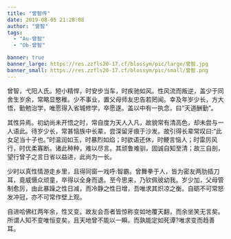 ```yaml
---
title: "曾智传"
date: 2019-08-05 21:28:08
author: "曾智"
tags: 
  - "Au-曾智"
  - "Ob-曾智"

banner: true
banner_large: https://res.zzfls20-17.cf/blossym/pic/large/曾智.jpg
banner_small: https://res.zzfls20-17.cf/blossym/pic/small/曾智.png
---
```



<p>曾智，弋阳人氏。短小精悍，时安步当车，时疾驰如风。性风流而叛逆，盖少于同舍生岁余，常略显憨稚。少不事业，置父母师友忠告若罔闻。幸及年岁少长，方大悟，勤勉治学，唯愿得入省城修学，卒愿遂。盖以中有一执念，曰&ldquo;天道酬勤&rdquo;。</p>
<p>其性异焉。初幼尚未开悟之时，常自度为天人入凡，故貌常有清高色，却未尝与一人语此。待岁少长，常甚恼族中长辈，尝深留牙痕于沙发。故引得长辈常叹曰:&ldquo;此女足当十子也。&rdquo;时温润如玉，时暴烈如焰；时欲语还休，时鲠言恼人；时雷厉风行，时优柔寡断。诸此种种，难以尽言。其顽鲁难驯，固诚自知至清；故三自剖，望行曾子之言日省以益进，此尚为一长。</p>
<p>少时以真性情游走乡里，且得同窗一戏呼:智霸。曾舞拳于人，皆为密友两肋插刀耳，竟威慑众顽童，卒得以全身而退。至今思来，乃钦佩彼幼我。岁少加，父母管制愈厉，由此暴躁之性日减，而冷静之性日增，吾唯求其炽凉之衡。自砺不可常怒发冲冠，亦不可常作壁上观。</p>
<p>自进哈佛红两年余，性又变。故友会吾者皆惊称变如地覆天翻，而余坐笑无言矣。所谓人知不变唯恒变矣，且天地曾不能以一瞬。而孰能定如死谭?唯求变而趋善耳。</p>
<p>&nbsp;</p>